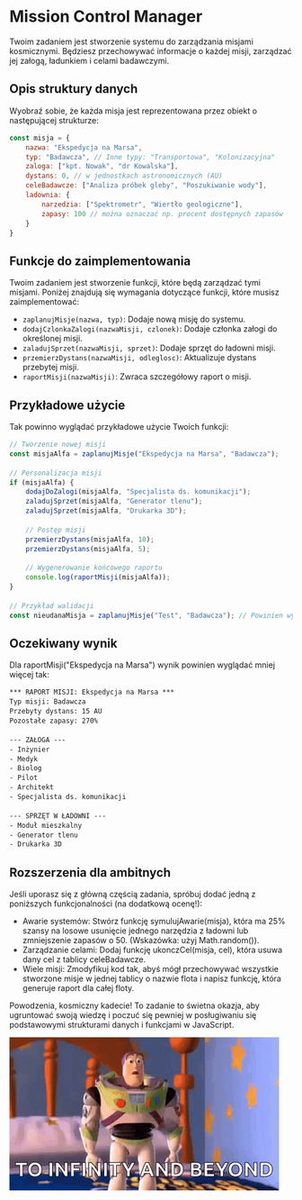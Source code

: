 # Mission Control Manager
Twoim zadaniem jest stworzenie systemu do zarządzania misjami kosmicznymi. Będziesz przechowywać informacje o każdej misji, zarządzać jej załogą, ładunkiem i celami badawczymi.

## Opis struktury danych

Wyobraź sobie, że każda misja jest reprezentowana przez obiekt o następującej strukturze:

```javascript
const misja = {
    nazwa: "Ekspedycja na Marsa",
    typ: "Badawcza", // Inne typy: "Transportowa", "Kolonizacyjna"
    zaloga: ["kpt. Nowak", "dr Kowalska"],
    dystans: 0, // w jednostkach astronomicznych (AU)
    celeBadawcze: ["Analiza próbek gleby", "Poszukiwanie wody"],
    ladownia: {
        narzedzia: ["Spektrometr", "Wiertło geologiczne"],
        zapasy: 100 // można oznaczać np. procent dostępnych zapasów
    }
}
```
## Funkcje do zaimplementowania
Twoim zadaniem jest stworzenie funkcji, które będą zarządzać tymi misjami. Poniżej znajdują się wymagania dotyczące funkcji, które musisz zaimplementować:
- `zaplanujMisje(nazwa, typ)`: Dodaje nową misję do systemu.
- `dodajCzlonkaZalogi(nazwaMisji, czlonek)`: Dodaje członka załogi do określonej misji.
- `zaladujSprzet(nazwaMisji, sprzet)`: Dodaje sprzęt do ładowni misji.
- `przemierzDystans(nazwaMisji, odleglosc)`: Aktualizuje dystans przebytej misji.
- `raportMisji(nazwaMisji)`: Zwraca szczegółowy raport o misji.

## Przykładowe użycie

Tak powinno wyglądać przykładowe użycie Twoich funkcji:

```javascript
// Tworzenie nowej misji
const misjaAlfa = zaplanujMisje("Ekspedycja na Marsa", "Badawcza");

// Personalizacja misji
if (misjaAlfa) {
    dodajDoZalogi(misjaAlfa, "Specjalista ds. komunikacji");
    zaladujSprzet(misjaAlfa, "Generator tlenu");
    zaladujSprzet(misjaAlfa, "Drukarka 3D");

    // Postęp misji
    przemierzDystans(misjaAlfa, 10);
    przemierzDystans(misjaAlfa, 5);

    // Wygenerowanie końcowego raportu
    console.log(raportMisji(misjaAlfa));
}

// Przykład walidacji
const nieudanaMisja = zaplanujMisje("Test", "Badawcza"); // Powinien wyświetlić błąd i zwrócić null
```

## Oczekiwany wynik
Dla raportMisji("Ekspedycja na Marsa") wynik powinien wyglądać mniej więcej tak:
```txt
*** RAPORT MISJI: Ekspedycja na Marsa ***
Typ misji: Badawcza
Przebyty dystans: 15 AU
Pozostałe zapasy: 270%

--- ZAŁOGA ---
- Inżynier
- Medyk
- Biolog
- Pilot
- Architekt
- Specjalista ds. komunikacji

--- SPRZĘT W ŁADOWNI ---
- Moduł mieszkalny
- Generator tlenu
- Drukarka 3D
```

## Rozszerzenia dla ambitnych
Jeśli uporasz się z główną częścią zadania, spróbuj dodać jedną z poniższych funkcjonalności (na dodatkową ocenę!):

- Awarie systemów: Stwórz funkcję symulujAwarie(misja), która ma 25% szansy na losowe usunięcie jednego narzędzia z ładowni lub zmniejszenie zapasów o 50. (Wskazówka: użyj Math.random()).
- Zarządzanie celami: Dodaj funkcję ukonczCel(misja, cel), która usuwa dany cel z tablicy celeBadawcze.
- Wiele misji: Zmodyfikuj kod tak, abyś mógł przechowywać wszystkie stworzone misje w jednej tablicy o nazwie flota i napisz funkcję, która generuje raport dla całej floty.

Powodzenia, kosmiczny kadecie! To zadanie to świetna okazja, aby ugruntować swoją wiedzę i poczuć się pewniej w posługiwaniu się podstawowymi strukturami danych i funkcjami w JavaScript.

![Buzz](buzz.gif)